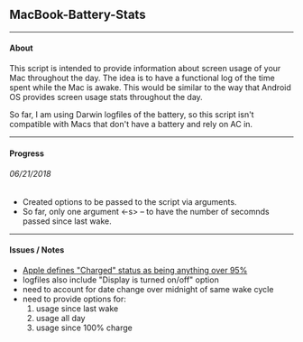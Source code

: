 ## MacBook-Battery-Stats
---

#### About

This script is intended to provide information about screen usage of your Mac throughout the day. The idea is to have a functional log of the time spent while the Mac is awake. This would be similar to the way that Android OS provides screen usage stats throughout the day.

So far, I am using Darwin logfiles of the battery, so this script isn't compatible with Macs that don't have a battery and rely on AC in.

---

#### Progress 

###### 06/21/2018
- Created options to be passed to the script via arguments. 
- So far, only one argument <-s> – to have the number of secomnds passed since last wake.

---

#### Issues / Notes

- [Apple defines "Charged" status as being anything over 95%](https://developer.apple.com/documentation/iokit/kiopsischargedkey?language=objc) 
- logfiles also include "Display is turned on/off" option
- need to account for date change over midnight of same wake cycle
- need to provide options for:
  1. usage since last wake
  2. usage all day
  3. usage since 100% charge

